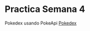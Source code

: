 # Practica Semana 4
Pokedex usando PokeApi
[Pokedex](https://github.com/ErickInCo/Practica-Semana-4/blob/main/views/index.html)
